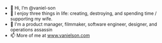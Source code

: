 - 👋 Hi, I’m @vaniel-son
- 👀 I enjoy three things in life: creating, destroying, and spending time / supporting my wife. 
- 👀 I'm a product manager, filmmaker, software engineer, designer, and operations assassin
- 📫 More of me at www.vanielson.com
